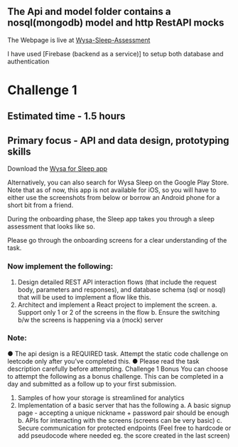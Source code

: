 ## The Api and model folder contains a nosql(mongodb) model and http RestAPI mocks

The Webpage is live at [Wysa-Sleep-Assessment](https://wysa-sleep-assessment.vercel.app/home)

I have used [Firebase (backend as a service)] to setup both database and authentication

# Challenge 1
## Estimated time - 1.5 hours
## Primary focus - API and data design, prototyping skills

Download the [Wysa for Sleep app](https://play.google.com/store/apps/details?id=sleep.app.relax.calm&hl=en_IN&gl=US)

Alternatively, you can also search for Wysa Sleep on the Google Play Store. Note that as of now, this app is not available for iOS, so you will have to either use the screenshots from below or borrow an Android phone for a short bit from a friend.

During the onboarding phase, the Sleep app takes you through a sleep assessment that looks like so.
 
Please go through the onboarding screens for a clear understanding of the task.

### Now implement the following:

1.	Design detailed REST API interaction flows (that include the request body, parameters and responses), and database schema (sql or nosql) that will be used to implement a flow like this. 
2.	Architect and implement a React project to implement the screen. 
a.	Support only 1 or 2 of the screens in the flow
b.	Ensure the switching b/w the screens is happening via a (mock) server


### Note: 
●	The api design is a REQUIRED task. Attempt the static code challenge on leetcode only after you’ve completed this. 
●	Please read the task description carefully before attempting.
Challenge 1 Bonus
You can choose to attempt the following as a bonus challenge. This can be completed in a day and submitted as a follow up to your first submission.

1.	Samples of how your storage is streamlined for analytics
2.	Implementation of a basic server that has the following
a.	A basic signup page - accepting a unique nickname + password pair should be enough
b.	APIs for interacting with the screens (screens can be very basic)
c.	Secure communication for protected endpoints
(Feel free to hardcode or add pseudocode where needed eg. the score created in the last screen)
